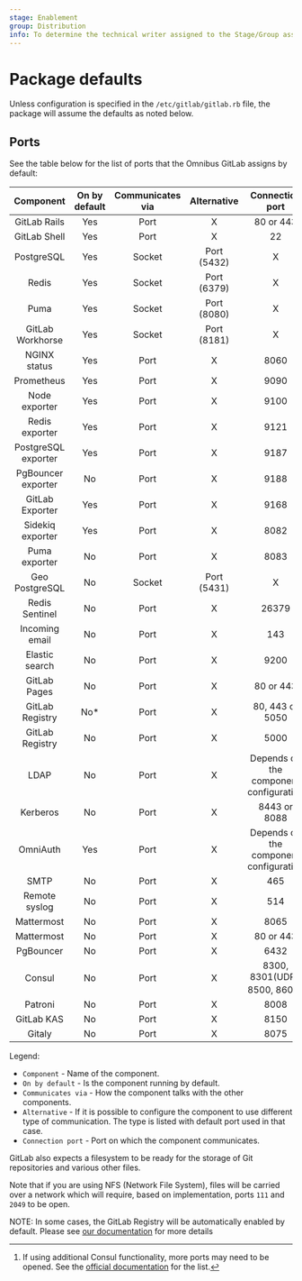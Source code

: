 ```yaml
---
stage: Enablement
group: Distribution
info: To determine the technical writer assigned to the Stage/Group associated with this page, see https://about.gitlab.com/handbook/engineering/ux/technical-writing/#designated-technical-writers
---
```


# Package defaults

Unless configuration is specified in the `/etc/gitlab/gitlab.rb` file,
the package will assume the defaults as noted below.

## Ports

See the table below for the list of ports that the Omnibus GitLab assigns
by default:

| Component                                              | On by default  | Communicates via | Alternative | Connection port                            |
| :----------------------------------------------------: | :------------: | :--------------: | :---------: | :------------------------------------:     |
| <a name="gitlab-rails"></a>        GitLab Rails        | Yes            | Port             | X           | 80 or 443                                  |
| <a name="gitlab-shell"></a>        GitLab Shell        | Yes            | Port             | X           | 22                                         |
| <a name="postgresql"></a>          PostgreSQL          | Yes            | Socket           | Port (5432) | X                                          |
| <a name="redis"></a>               Redis               | Yes            | Socket           | Port (6379) | X                                          |
| <a name="puma"></a>                Puma                | Yes            | Socket           | Port (8080) | X                                          |
| <a name="gitlab-workhorse"></a>    GitLab Workhorse    | Yes            | Socket           | Port (8181) | X                                          |
| <a name="nginx-status"></a>        NGINX status        | Yes            | Port             | X           | 8060                                       |
| <a name="prometheus"></a>          Prometheus          | Yes            | Port             | X           | 9090                                       |
| <a name="node-exporter"></a>       Node exporter       | Yes            | Port             | X           | 9100                                       |
| <a name="redis-exporter"></a>      Redis exporter      | Yes            | Port             | X           | 9121                                       |
| <a name="postgres-exporter"></a>   PostgreSQL exporter | Yes            | Port             | X           | 9187                                       |
| <a name="pgbouncer-exporter"></a>  PgBouncer exporter  | No             | Port             | X           | 9188                                       |
| <a name="gitlab-exporter"></a>     GitLab Exporter     | Yes            | Port             | X           | 9168                                       |
| <a name="sidekiq-exporter"></a>    Sidekiq exporter    | Yes            | Port             | X           | 8082                                       |
| <a name="puma-exporter"></a>       Puma exporter       | No             | Port             | X           | 8083                                       |
| <a name="geo-postgresql"></a>      Geo PostgreSQL      | No             | Socket           | Port (5431) | X                                          |
| <a name="redis-sentinel"></a>      Redis Sentinel      | No             | Port             | X           | 26379                                      |
| <a name="incoming-email"></a>      Incoming email      | No             | Port             | X           | 143                                        |
| <a name="elasticsearch"></a>       Elastic search      | No             | Port             | X           | 9200                                       |
| <a name="gitlab-pages"></a>        GitLab Pages        | No             | Port             | X           | 80 or 443                                  |
| <a name="gitlab-registry-web"></a> GitLab Registry     | No*            | Port             | X           | 80, 443 or 5050                            |
| <a name="gitlab-registry"></a>     GitLab Registry     | No             | Port             | X           | 5000                                       |
| <a name="ldap"></a>                LDAP                | No             | Port             | X           | Depends on the component configuration     |
| <a name="kerberos"></a>            Kerberos            | No             | Port             | X           | 8443 or 8088                               |
| <a name="omniauth"></a>            OmniAuth            | Yes            | Port             | X           | Depends on the component configuration     |
| <a name="smtp"></a>                SMTP                | No             | Port             | X           | 465                                        |
| <a name="remote-syslog"></a>       Remote syslog       | No             | Port             | X           | 514                                        |
| <a name="mattermost"></a>          Mattermost          | No             | Port             | X           | 8065                                       |
| <a name="mattermost-web"></a>      Mattermost          | No             | Port             | X           | 80 or 443                                  |
| <a name="pgbouncer"></a>           PgBouncer           | No             | Port             | X           | 6432                                       |
| <a name="consul"></a>              Consul              | No             | Port             | X           | 8300, 8301(UDP), 8500, 8600[^Consul-notes] |
| <a name="patroni"></a>             Patroni             | No             | Port             | X           | 8008                                       |
| <a name="gitlab-kas"></a>          GitLab KAS          | No             | Port             | X           | 8150                                       |
| <a name="gitaly"></a>              Gitaly              | No             | Port             | X           | 8075                                       |

Legend:

- `Component` - Name of the component.
- `On by default` - Is the component running by default.
- `Communicates via` - How the component talks with the other components.
- `Alternative` - If it is possible to configure the component to use different type of communication. The type is listed with default port used in that case.
- `Connection port` - Port on which the component communicates.

GitLab also expects a filesystem to be ready for the storage of Git repositories
and various other files.

Note that if you are using NFS (Network File System), files will be carried
over a network which will require, based on implementation, ports `111` and
`2049` to be open.

NOTE:
In some cases, the GitLab Registry will be automatically enabled by default. Please see [our documentation](../packages/container_registry.md) for more details

 [^Consul-notes]: If using additional Consul functionality, more ports may need to be opened. See the [official documentation](https://www.consul.io/docs/install/ports#ports-table) for the list.
